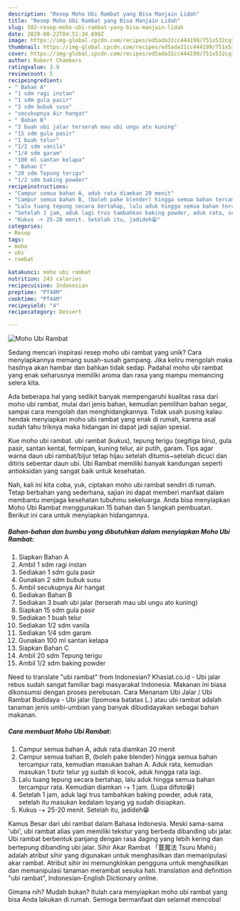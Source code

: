 ```yaml
---
description: "Resep Moho Ubi Rambat yang Bisa Manjain Lidah"
title: "Resep Moho Ubi Rambat yang Bisa Manjain Lidah"
slug: 582-resep-moho-ubi-rambat-yang-bisa-manjain-lidah
date: 2020-08-22T04:51:34.698Z
image: https://img-global.cpcdn.com/recipes/ed5ada31cc444199/751x532cq70/moho-ubi-rambat-foto-resep-utama.jpg
thumbnail: https://img-global.cpcdn.com/recipes/ed5ada31cc444199/751x532cq70/moho-ubi-rambat-foto-resep-utama.jpg
cover: https://img-global.cpcdn.com/recipes/ed5ada31cc444199/751x532cq70/moho-ubi-rambat-foto-resep-utama.jpg
author: Robert Chambers
ratingvalue: 3.9
reviewcount: 5
recipeingredient:
- " Bahan A"
- "1 sdm ragi instan"
- "1 sdm gula pasir"
- "2 sdm bubuk susu"
- "secukupnya Air hangat"
- " Bahan B"
- "3 buah ubi jalar terserah mau ubi ungu ato kuning"
- "15 sdm gula pasir"
- "1 buah telur"
- "1/2 sdm vanila"
- "1/4 sdm garam"
- "100 ml santan kelapa"
- " Bahan C"
- "20 sdm Tepung terigu"
- "1/2 sdm baking powder"
recipeinstructions:
- "Campur semua bahan A, aduk rata diamkan 20 menit"
- "Campur semua bahan B, (boleh pake blender) hingga semua bahan tercampur rata, kemudian masukan bahan A. Aduk rata, kemudian masukan 1 butir telur yg sudah di kocok, aduk hingga rata lagi."
- "Lalu tuang tepung secara bertahap, lalu aduk hingga semua bahan tercampur rata. Kemudian diamkan -+ 1 jam. (Lupa difoto😁)"
- "Setelah 1 jam, aduk lagi trus tambahkan baking powder, aduk rata, setelah itu masukan kedalam loyang yg sudah disiapkan."
- "Kukus -+ 25-20 menit. Setelah itu, jadideh😁"
categories:
- Resep
tags:
- moho
- ubi
- rambat

katakunci: moho ubi rambat 
nutrition: 243 calories
recipecuisine: Indonesian
preptime: "PT40M"
cooktime: "PT44M"
recipeyield: "4"
recipecategory: Dessert

---
```



![Moho Ubi Rambat](https://img-global.cpcdn.com/recipes/ed5ada31cc444199/751x532cq70/moho-ubi-rambat-foto-resep-utama.jpg)

Sedang mencari inspirasi resep moho ubi rambat yang unik? Cara menyiapkannya memang susah-susah gampang. Jika keliru mengolah maka hasilnya akan hambar dan bahkan tidak sedap. Padahal moho ubi rambat yang enak seharusnya memiliki aroma dan rasa yang mampu memancing selera kita.

Ada beberapa hal yang sedikit banyak mempengaruhi kualitas rasa dari moho ubi rambat, mulai dari jenis bahan, kemudian pemilihan bahan segar, sampai cara mengolah dan menghidangkannya. Tidak usah pusing kalau hendak menyiapkan moho ubi rambat yang enak di rumah, karena asal sudah tahu triknya maka hidangan ini dapat jadi sajian spesial.

Kue moho ubi rambat. ubi rambat (kukus), tepung terigu (segitiga biru), gula pasir, santan kental, fermipan, kuning telur, air putih, garam. Tips agar warna daun ubi rambat/bijur tetap hijau setelah ditumis~setelah dicuci dan ditiris sebentar daun ubi. Ubi Rambat memiliki banyak kandungan seperti antioksidan yang sangat baik untuk kesehatan.


Nah, kali ini kita coba, yuk, ciptakan moho ubi rambat sendiri di rumah. Tetap berbahan yang sederhana, sajian ini dapat memberi manfaat dalam membantu menjaga kesehatan tubuhmu sekeluarga. Anda bisa menyiapkan Moho Ubi Rambat menggunakan 15 bahan dan 5 langkah pembuatan. Berikut ini cara untuk menyiapkan hidangannya.

<!--inarticleads1-->

##### Bahan-bahan dan bumbu yang dibutuhkan dalam menyiapkan Moho Ubi Rambat:

1. Siapkan  Bahan A
1. Ambil 1 sdm ragi instan
1. Sediakan 1 sdm gula pasir
1. Gunakan 2 sdm bubuk susu
1. Ambil secukupnya Air hangat
1. Sediakan  Bahan B
1. Sediakan 3 buah ubi jalar (terserah mau ubi ungu ato kuning)
1. Siapkan 15 sdm gula pasir
1. Sediakan 1 buah telur
1. Sediakan 1/2 sdm vanila
1. Sediakan 1/4 sdm garam
1. Gunakan 100 ml santan kelapa
1. Siapkan  Bahan C
1. Ambil 20 sdm Tepung terigu
1. Ambil 1/2 sdm baking powder


Need to translate &#34;ubi rambat&#34; from Indonesian? Khasiat.co.id - Ubi jalar rebus sudah sangat familiar bagi masyarakat Indonesia. Makanan ini biasa dikonsumsi dengan proses perebusan. Cara Menanam Ubi Jalar / Ubi Rambat Budidaya - Ubi jalar (Ipomoea batatas L.) atau ubi rambat adalah tanaman jenis umbi-umbian yang banyak dibudidayakan sebagai bahan makanan. 

<!--inarticleads2-->

##### Cara membuat Moho Ubi Rambat:

1. Campur semua bahan A, aduk rata diamkan 20 menit
1. Campur semua bahan B, (boleh pake blender) hingga semua bahan tercampur rata, kemudian masukan bahan A. Aduk rata, kemudian masukan 1 butir telur yg sudah di kocok, aduk hingga rata lagi.
1. Lalu tuang tepung secara bertahap, lalu aduk hingga semua bahan tercampur rata. Kemudian diamkan -+ 1 jam. (Lupa difoto😁)
1. Setelah 1 jam, aduk lagi trus tambahkan baking powder, aduk rata, setelah itu masukan kedalam loyang yg sudah disiapkan.
1. Kukus -+ 25-20 menit. Setelah itu, jadideh😁


Kamus Besar dari ubi rambat dalam Bahasa Indonesia. Meski sama-sama &#39;ubi&#39;, ubi rambat alias yam memiliki tekstur yang berbeda dibanding ubi jalar. Ubi rambat berbentuk panjang dengan rasa daging yang lebih kering dan bertepung dibanding ubi jalar. Sihir Akar Rambat 「蔓魔法 Tsuru Mahō」 adalah atribut sihir yang digunakan untuk menghasilkan dan memanipulasi akar rambat. Atribut sihir ini memungkinkan pengguna untuk menghasilkan dan memanipulasi tanaman merambat sesuka hati. translation and definition &#34;ubi rambat&#34;, Indonesian-English Dictionary online. 

Gimana nih? Mudah bukan? Itulah cara menyiapkan moho ubi rambat yang bisa Anda lakukan di rumah. Semoga bermanfaat dan selamat mencoba!
